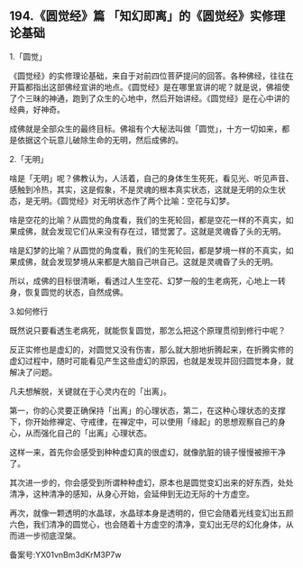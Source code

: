 ## 194.《圆觉经》篇 「知幻即离」的《圆觉经》实修理论基础
1.「圆觉」 


《圆觉经》的实修理论基础，来自于对前四位菩萨提问的回答。各种佛经，往往在开篇都指出这部佛经宣讲的地点。《圆觉经》是在哪里宣讲的呢？就是说，佛祖使了个三昧的神通，跑到了众生的心地中，然后开始讲经。《圆觉经》是在心中讲的经典，好神奇。


成佛就是全部众生的最终目标。佛祖有个大秘法叫做「圆觉」，十方一切如来，都是依据这个玩意儿破除生命的无明，然后成佛的。


2.「无明」


啥是「无明」呢？佛教认为，人活着，自己的身体生生死死，看见光、听见声音、感触到冷热，其实，这是假象，不是灵魂的根本真实状态，这就是无明的众生状态，是无明。《圆觉经》对无明状态作了两个比喻：空花与幻梦。


啥是空花的比喻？从圆觉的角度看，我们的生死轮回，都是空花一样的不真实，如果成佛，就会发现它们从来没有存在过，错觉罢了。这就是灵魂昏了头的无明。


啥是幻梦的比喻？从圆觉的角度看，我们的生死轮回，都是梦境一样的不真实，如果成佛，就会发现梦境从来都是大脑自己哄自己。这就是灵魂昏了头的无明。


所以，成佛的目标很清晰，看透过人生空花、幻梦一般的生老病死，心地上一转身，恢复圆觉的状态，自然成佛。


3.如何修行


既然说只要看透生老病死，就能恢复圆觉，那怎么把这个原理贯彻到修行中呢？


反正实修也是虚幻的，对圆觉又没有伤害，那么就大胆地折腾起来，在折腾实修的虚幻过程中，随时可能看见产生这些虚幻的原因，也就是发现并回归圆觉本身，就解决了问题。


凡夫想解脱，关键就在于心灵内在的「出离」。


第一，你的心灵要正确保持「出离」的心理状态，第二，在这种心理状态的支撑下，你开始修禅定、守戒律，在禅定中，可以使用「缘起」的思想观察自己的身心，从而强化自己的「出离」心理状态。


这样一来，首先你会感受到种种虚幻真的很虚幻，就像肮脏的镜子慢慢被擦干净了。


其次进一步的，你会感受到所谓种种虚幻，原本也是圆觉变幻出来的好东西，处处清净，这种清净的感知，从身心开始，会延伸到无边无际的十方虚空。


再次，就像一颗透明的水晶球，水晶球本身是透明的，但它会随着光线变幻出五颜六色，我们清净的圆觉心，也会随着十方虚空的清净，变幻出无尽的幻化身体，从而进一步彻底涅槃。


备案号:YX01vnBm3dKrM3P7w

